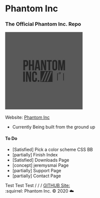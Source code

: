 # Phantom Inc
### The Official Phantom Inc. Repo
<img src="images/phantom_inc.JPG" width="250" height="250"></img>

Website: [Phantom Inc](https://www.phantominc.net)
* Currently Being built from the ground up

#### To Do
- [Satisfied] Pick a color scheme CSS BB
- [partially] Finish Index
- [Satisfied] Downloads Page
- [concept] jeremysmai Page
- [partially] Support Page
- [partially] Contact Page

Test Test Test
/    /    /
[GITHUB Site:](https://jeremysmai.github.io/phantominc)
<br>
 :squirrel: Phantom Inc. &copy; 2020 :cloud:

